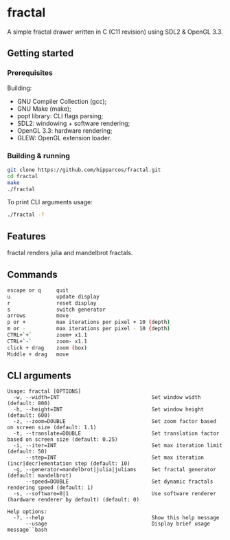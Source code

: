# fractal

A simple fractal drawer written in C (C11 revision) using SDL2 & OpenGL 3.3.

## Getting started

### Prerequisites

Building:

- GNU Compiler Collection (gcc);
- GNU Make (make);
- popt library: CLI flags parsing;
- SDL2: windowing + software rendering;
- OpenGL 3.3: hardware rendering;
- GLEW: OpenGL extension loader.

### Building & running

```bash
git clone https://github.com/hipparcos/fractal.git
cd fractal
make
./fractal
```

To print CLI arguments usage:
```bash
./fractal -?
```

## Features

fractal renders julia and mandelbrot fractals.

## Commands

```bash
escape or q     quit
u               update display
r               reset display
s               switch generator
arrows          move
p or +          max iterations per pixel + 10 (depth)
m or -          max iterations per pixel - 10 (depth)
CTRL+`+`        zoom+ x1.1
CTRL+`-`        zoom- x1.1
click + drag    zoom (box)
Middle + drag   move
```

## CLI arguments

```
Usage: fractal [OPTIONS]
  -w, --width=INT                              Set window width (default: 800)
  -h, --height=INT                             Set window height (default: 600)
  -z, --zoom=DOUBLE                            Set zoom factor based on screen size (default: 1.1)
  -t, --translate=DOUBLE                       Set translation factor based on screen size (default: 0.25)
  -i, --iter=INT                               Set max iteration limit (default: 50)
      --step=INT                               Set max iteration (incr|decr)ementation step (default: 10)
  -g, --generator=mandelbrot|julia|juliams     Set fractal generator (default: mandelbrot)
      --speed=DOUBLE                           Set dynamic fractals rendering speed (default: 1)
  -s, --software=0|1                           Use software renderer (hardware renderer by default) (default: 0)

Help options:
  -?, --help                                   Show this help message
      --usage                                  Display brief usage message``bash
```
